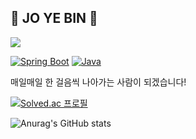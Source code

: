 ## 🖤 JO YE BIN 🤍
<a href="[https://velog.io/@yeoonnii](https://velog.io/@y_bin/posts)"><img src="https://img.shields.io/badge/Velog-20C997?style=flat-square&logo=Velog&logoColor=white"/></a>

  [![Spring Boot](https://img.shields.io/badge/Spring%20Boot-brightgreen)](https://spring.io/projects/spring-boot)
[![Java](https://img.shields.io/badge/Java-orange)](https://www.oracle.com/java/)

매일매일 한 걸음씩 나아가는 사람이 되겠습니다!

  
[![Solved.ac
프로필](http://mazassumnida.wtf/api/v2/generate_badge?boj=yebin0322)](https://solved.ac/yebin0322)

  
![Anurag's GitHub stats](https://github-readme-stats.vercel.app/api?username=Jyebin&show_icons=true&theme=graywhite)

